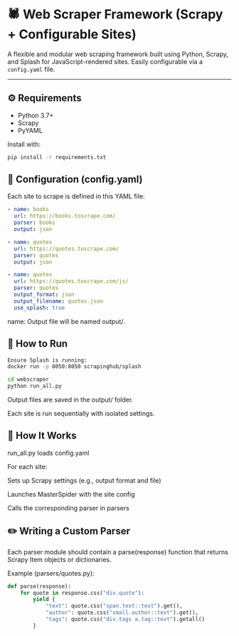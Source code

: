 # 🕷️ Web Scraper Framework (Scrapy + Configurable Sites)

A flexible and modular web scraping framework built using Python, Scrapy, and Splash for JavaScript-rendered sites. Easily configurable via a `config.yaml` file.


---

## ⚙️ Requirements

- Python 3.7+
- Scrapy
- PyYAML

Install with:

```bash
pip install -r requirements.txt
```

## 🧩 Configuration (config.yaml)
Each site to scrape is defined in this YAML file:

```yaml
- name: books
  url: https://books.toscrape.com/
  parser: books
  output: json

- name: quotes
  url: https://quotes.toscrape.com/
  parser: quotes
  output: json

- name: quotes
  url: https://quotes.toscrape.com/js/
  parser: quotes
  output_format: json
  output_filename: quotes.json
  use_splash: true
```
name: Output file will be named output/<name>.<output>

## 🚀 How to Run
```bash
Ensure Splash is running:
docker run -p 8050:8050 scrapinghub/splash

cd webscraper
python run_all.py
```
Output files are saved in the output/ folder.

Each site is run sequentially with isolated settings.

## 🧠 How It Works
run_all.py loads config.yaml

For each site:

Sets up Scrapy settings (e.g., output format and file)

Launches MasterSpider with the site config

Calls the corresponding parser in parsers

## ✏️ Writing a Custom Parser
Each parser module should contain a parse(response) function that returns Scrapy Item objects or dictionaries.

Example (parsers/quotes.py):

```python
def parse(response):
    for quote in response.css("div.quote"):
        yield {
            "text": quote.css("span.text::text").get(),
            "author": quote.css("small.author::text").get(),
            "tags": quote.css("div.tags a.tag::text").getall()
        }
```